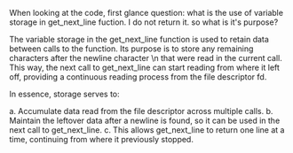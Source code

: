 When looking at the code, first glance question: what is the use of variable storage in get_next_line fuction. I do not return it. so what is it's purpose?

The variable storage in the get_next_line function is used to retain data between calls to the function. Its purpose is to store any remaining characters after the newline character \n that were read in the current call. This way, the next call to get_next_line can start reading from where it left off, providing a continuous reading process from the file descriptor fd.

In essence, storage serves to:

a. Accumulate data read from the file descriptor across multiple calls.
b. Maintain the leftover data after a newline is found, so it can be used in the next call to get_next_line.
c. This allows get_next_line to return one line at a time, continuing from where it previously stopped.
